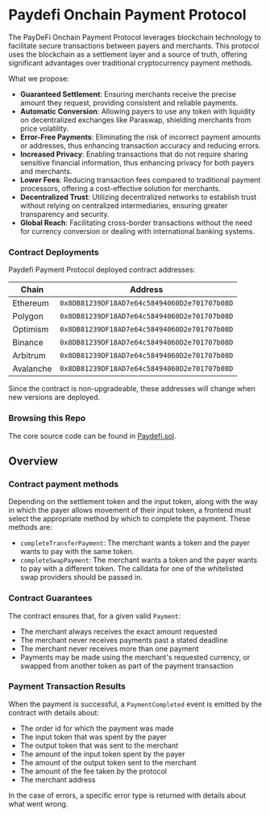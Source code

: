 # Paydefi Onchain Payment Protocol

The PayDeFi Onchain Payment Protocol leverages blockchain technology to facilitate secure transactions between payers and merchants. This protocol uses the blockchain as a settlement layer and a source of truth, offering significant advantages over traditional cryptocurrency payment methods.

What we propose:

- **Guaranteed Settlement**: Ensuring merchants receive the precise amount they request, providing consistent and reliable payments.
- **Automatic Conversion**: Allowing payers to use any token with liquidity on decentralized exchanges like Paraswap, shielding merchants from price volatility.
- **Error-Free Payments**: Eliminating the risk of incorrect payment amounts or addresses, thus enhancing transaction accuracy and reducing errors.
- **Increased Privacy**: Enabling transactions that do not require sharing sensitive financial information, thus enhancing privacy for both payers and merchants.
- **Lower Fees**: Reducing transaction fees compared to traditional payment processors, offering a cost-effective solution for merchants.
- **Decentralized Trust**: Utilizing decentralized networks to establish trust without relying on centralized intermediaries, ensuring greater transparency and security.
- **Global Reach**: Facilitating cross-border transactions without the need for currency conversion or dealing with international banking systems.

### Contract Deployments

Paydefi Payment Protocol deployed contract addresses:

| Chain     |  Address                                      |
|-----------|  -------------------------------------------- |
| Ethereum  |  `0x8DB81239DF18AD7e64c58494060D2e701707b08D` |
| Polygon   |  `0x8DB81239DF18AD7e64c58494060D2e701707b08D` |
| Optimism  |  `0x8DB81239DF18AD7e64c58494060D2e701707b08D` |
| Binance   |  `0x8DB81239DF18AD7e64c58494060D2e701707b08D` |
| Arbitrum  |  `0x8DB81239DF18AD7e64c58494060D2e701707b08D` |
| Avalanche |  `0x8DB81239DF18AD7e64c58494060D2e701707b08D` |

Since the contract is non-upgradeable, these addresses will change when new
versions are deployed.

### Browsing this Repo

The core source code can be found in [Paydefi.sol](contracts/Paydefi.sol).

## Overview

### Contract payment methods

Depending on the settlement token and the input token, along with the way
in which the payer allows movement of their input token, a frontend must select
the appropriate method by which to complete the payment. These methods are:

- `completeTransferPayment`: The merchant wants a token and the payer wants to pay with the same token.
- `completeSwapPayment`: The merchant wants a token and the payer wants to pay with a different token. The calldata for one of the whitelisted swap providers should be passed in.

### Contract Guarantees

The contract ensures that, for a given valid `Payment`:

- The merchant always receives the exact amount requested
- The merchant never receives payments past a stated deadline
- The merchant never receives more than one payment
- Payments may be made using the merchant's requested currency, or swapped from
  another token as part of the payment transaction


### Payment Transaction Results

When the payment is successful, a `PaymentCompleted` event is emitted by the contract
with details about:

- The order id for which the payment was made
- The input token that was spent by the payer
- The output token that was sent to the merchant
- The amount of the input token spent by the payer
- The amount of the output token sent to the merchant
- The amount of the fee taken by the protocol
- The merchant address

In the case of errors, a specific error type is returned with details about what
went wrong.
